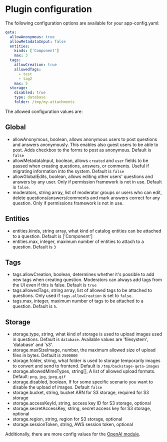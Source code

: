 # Plugin configuration

The following configuration options are available for your app-config.yaml:

```yaml
qeta:
  allowAnonymous: true
  allowMetadataInput: false
  entities:
    kinds: ['Component']
    max: 3
  tags:
    allowCreation: true
    allowedTags:
      - test
      - tag2
    max: 5
  storage:
    disabled: true
    type: database
    folder: /tmp/my-attachments
```

The allowed configuration values are:

## Global

- allowAnonymous, boolean, allows anonymous users to post questions and answers anonymously. This enables also guest users to be able to post. Adds checkbox to the forms to post as anonymous. Default is `false`
- allowMetadataInput, boolean, allows `created` and `user` fields to be passed when creating questions, answers, or comments. Useful if migrating information into the system. Default is `false`
- allowGlobalEdits, boolean, allows editing other users' questions and answers by any user. Only if permission framework is not in use. Default is `false`.
- moderators, string array, list of moderator groups or users who can edit, delete questions/answers/comments and mark answers correct for any question. Only if permissions framework is not in use.

## Entities

- entities.kinds, string array, what kind of catalog entities can be attached to a question. Default is ['Component']
- entities.max, integer, maximum number of entities to attach to a question. Default is `3`

## Tags

- tags.allowCreation, boolean, determines whether it's possible to add new tags when creating question. Moderators can always add tags from the UI even if this is false. Default is `true`
- tags.allowedTags, string array, list of allowed tags to be attached to questions. Only used if `tags.allowCreation` is set to `false`.
- tags.max, integer, maximum number of tags to be attached to a question. Default is `5`.

## Storage

- storage.type, string, what kind of storage is used to upload images used in questions. Default is `database`. Available values are 'filesystem', 'database' and 's3'.
- storage.maxSizeImage, number, the maximum allowed size of upload files in bytes. Default is `2500000`
- storage.folder, string, what folder is used to storage temporarily images to convert and send to frontend. Default is `/tmp/backstage-qeta-images`
- storage.allowedMimeTypes, string[], A list of allowed upload formats. Default: `png,jpg,jpeg,gif`
- storage.disabled, boolean, If for some specific scenario you want to disable the upload of images. Default `false`
- storage.bucket, string, bucket ARN for S3 storage, required for S3 storage
- storage.accessKeyId, string, access key ID for S3 storage, optional
- storage.secretAccessKey, string, secret access key for S3 storage, optional
- storage.region, string, region for S3 storage, optional
- storage.sessionToken, string, AWS session token, optional

Additionally, there are more config values for the [OpenAI module](ai.md).
